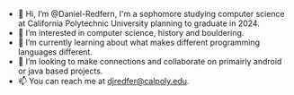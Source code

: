 - 👋 Hi, I’m @Daniel-Redfern, I'm a sophomore studying computer science at California Polytechnic University planning to graduate in 2024.
- 👀 I’m interested in computer science, history and bouldering.
- 🌱 I’m currently learning about what makes different programming languages different.
- 💞️ I’m looking to make connections and collaborate on primairly android or java based projects.
- 📫 You can reach me at djredfer@calpoly.edu.
